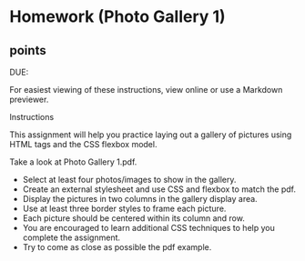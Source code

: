 # Homework (Photo Gallery 1)

## points

DUE: 

For easiest viewing of these instructions, view online or use a Markdown previewer.

Instructions

This assignment will help you practice laying out a gallery of pictures using HTML tags and the CSS flexbox model.

Take a look at Photo Gallery 1.pdf.       

* Select at least four photos/images to show in the gallery.
* Create an external stylesheet and use CSS and flexbox to match the pdf.
* Display the pictures in two columns in the gallery display area.
* Use at least three border styles to frame each picture.
* Each picture should be centered within its column and row.
* You are encouraged to learn additional CSS techniques to help you complete the assignment.
* Try to come as close as possible the pdf example.

